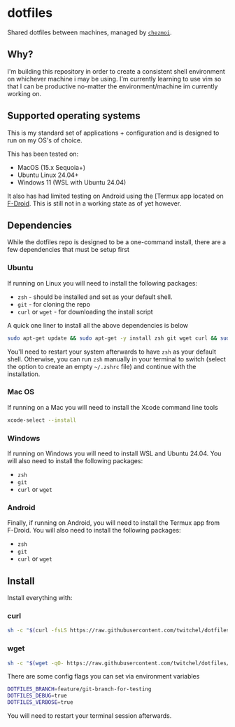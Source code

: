 # dotfiles

Shared dotfiles between machines, managed by [`chezmoi`](https://github.com/twpayne/chezmoi).

## Why?

I'm building this repository in order to create a consistent shell environment
on whichever machine i may be using. I'm currently learning to use vim so that
I can be productive no-matter the environment/machine im currently working on.

## Supported operating systems

This is my standard set of applications + configuration and is designed to run
on my OS's of choice.

This has been tested on:

- MacOS (15.x Sequoia+)
- Ubuntu Linux 24.04+
- Windows 11 (WSL with Ubuntu 24.04)

It also has had limited testing on Android using the [Termux app located on
[F-Droid](https://f-droid.org/en/packages/com.termux/). This is still not in a
working state as of yet however.

## Dependencies

While the dotfiles repo is designed to be a one-command install, there are a
few dependencies that must be setup first

### Ubuntu

If running on Linux you will need to install the following packages:

- `zsh` - should be installed and set as your default shell.
- `git` - for cloning the repo
- `curl` or `wget` - for downloading the install script

A quick one liner to install all the above dependencies is below

```bash
sudo apt-get update && sudo apt-get -y install zsh git wget curl && sudo chsh -s /usr/bin/zsh $(whoami)
```

You'll need to restart your system afterwards to have `zsh` as your default shell. Otherwise, you can run
`zsh` manually in your terminal to switch (select the option to create an empty `~/.zshrc` file) and
continue with the installation.

### Mac OS

If running on a Mac you will need to install the Xcode command line tools

```bash
xcode-select --install
```

### Windows

If running on Windows you will need to install WSL and Ubuntu 24.04. You will
also need to install the following packages:

- `zsh`
- `git`
- `curl` or `wget`

### Android

Finally, if running on Android, you will need to install the Termux app from
F-Droid. You will also need to install the following packages:

- `zsh`
- `git`
- `curl` or `wget`

## Install

Install everything with:

### curl

```bash
sh -c "$(curl -fsLS https://raw.githubusercontent.com/twitchel/dotfiles/master/install.sh)"
```

### wget

```bash
sh -c "$(wget -qO- https://raw.githubusercontent.com/twitchel/dotfiles/master/install.sh)"
```

There are some config flags you can set via environment variables

```bash
DOTFILES_BRANCH=feature/git-branch-for-testing
DOTFILES_DEBUG=true
DOTFILES_VERBOSE=true
```

You will need to restart your terminal session afterwards.
